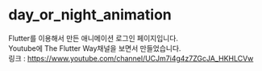 # day_or_night_animation

Flutter를 이용해서 만든 애니메이션 로그인 페이지입니다.<br>
Youtube에 The Flutter Way채널을 보면서 만들었습니다.<br>
링크 : https://www.youtube.com/channel/UCJm7i4g4z7ZGcJA_HKHLCVw<br>